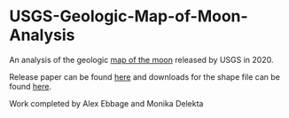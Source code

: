 # USGS-Geologic-Map-of-Moon-Analysis

An analysis of the geologic [map of the moon](https://www.usgs.gov/news/usgs-releases-first-ever-comprehensive-geologic-map-moon) released by USGS in 2020.

Release paper can be found [here](https://www.hou.usra.edu/meetings/lpsc2020/pdf/2760.pdf) and downloads for the shape file can be found [here](https://astrogeology.usgs.gov/search/map/Moon/Geology/Unified_Geologic_Map_of_the_Moon_GIS_v2).

Work completed by Alex Ebbage and Monika Delekta
